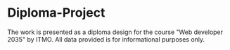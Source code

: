 # Diploma-Project
The work is presented as a diploma design for the course "Web developer 2035" by ITMO. All data provided is for informational purposes only.
